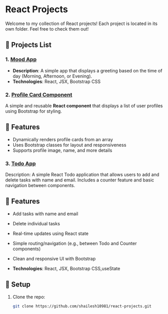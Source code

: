 # React Projects

Welcome to my collection of React projects! Each project is located in its own folder. Feel free to check them out!

## 📁 Projects List

### 1. [Mood App](https://github.com/shailesh10981/react-projects/tree/main/mood-app)

- **Description**: A simple app that displays a greeting based on the time of day (Morning, Afternoon, or Evening).
- **Technologies**: React, JSX, Bootstrap CSS

### 2. [Profile Card Component](https://github.com/shailesh10981/react-projects/tree/main/profile-card-component)

A simple and reusable **React component** that displays a list of user profiles using Bootstrap for styling.

## 🚀 Features

- Dynamically renders profile cards from an array
- Uses Bootstrap classes for layout and responsiveness
- Supports profile image, name, and more details

### 3. [Todo App](https://github.com/shailesh10981/react-projects/tree/main/todo-app)

Description: A simple React Todo application that allows users to add and delete tasks with name and email. Includes a counter feature and basic navigation between components.

## 🚀 Features

- Add tasks with name and email

- Delete individual tasks

- Real-time updates using React state

- Simple routing/navigation (e.g., between Todo and Counter components)

- Clean and responsive UI with Bootstrap

- **Technologies**: React, JSX, Bootstrap CSS,useState

## 🚀 Setup

1. Clone the repo:

   ```bash
   git clone https://github.com/shailesh10981/react-projects.git
   ```
